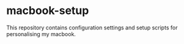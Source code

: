 # macbook-setup

This repository contains configuration settings and setup scripts for personalising my macbook.

